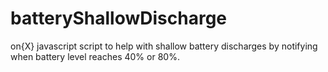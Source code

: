 batteryShallowDischarge
=======================

on{X} javascript script to help with shallow battery discharges by notifying when battery level reaches 40% or 80%.
